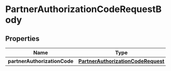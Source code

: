 

# PartnerAuthorizationCodeRequestBody


## Properties

Name | Type | Description | Notes
------------ | ------------- | ------------- | -------------
**partnerAuthorizationCode** | [**PartnerAuthorizationCodeRequest**](PartnerAuthorizationCodeRequest.md) |  |  [optional]



